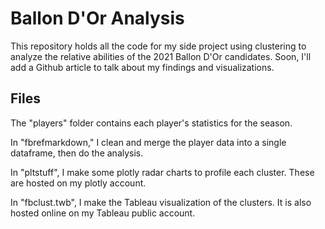 # Ballon D'Or Analysis

This repository holds all the code for my side project using clustering to analyze the relative abilities of the 2021 Ballon D'Or candidates.
Soon, I'll add a Github article to talk about my findings and visualizations.

## Files

The "players" folder contains each player's statistics for the season.

In "fbrefmarkdown," I clean and merge the player data into a single dataframe, then do the analysis.

In "pltstuff", I make some plotly radar charts to profile each cluster. These are hosted on my plotly account.

In "fbclust.twb", I make the Tableau visualization of the clusters. It is also hosted online on my Tableau public account.

